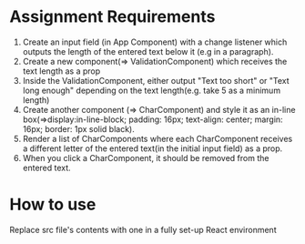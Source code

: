 # Assignment Requirements

1. Create an input field (in App Component) with a change listener which outputs the length of the entered text below it (e.g in a paragraph).
2. Create a new component(=> ValidationComponent) which receives the text length as a prop
3. Inside the ValidationComponent, either output "Text too short" or "Text long enough" depending on the text length(e.g. take 5 as a minimum length)
4. Create another component (=> CharComponent) and style it as an in-line box(=>display:in-line-block; padding: 16px; text-align: center; margin: 16px; border: 1px solid
black).
5. Render a list of CharComponents where each CharComponent receives a different letter of the entered text(in the initial input field) as a prop.
6. When you click a CharComponent, it should be removed from the entered text.

# How to use

Replace src file's contents with one in a fully set-up React environment